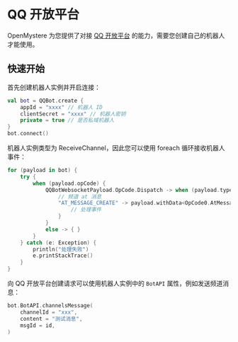 # QQ 开放平台

OpenMystere 为您提供了对接 [QQ 开放平台](https://q.qq.com) 的能力，需要您创建自己的机器人才能使用。

## 快速开始

首先创建机器人实例并开启连接：

```Kotlin
val bot = QQBot.create {
    appId = "xxxx" // 机器人 ID
    clientSecret = "xxxx" // 机器人密钥
    private = true // 是否私域机器人
}
bot.connect()
```

机器人实例类型为 ReceiveChannel，因此您可以使用 foreach 循环接收机器人事件：

```Kotlin
for (payload in bot) {
    try {
        when (payload.opCode) {
            QQBotWebsocketPayload.OpCode.Dispatch -> when (payload.type) {
                // 频道 at 消息
                "AT_MESSAGE_CREATE" -> payload.withData<OpCode0.AtMessageCreate> {
                    // 处理事件
                }
            }
            else -> { }
        }
    } catch (e: Exception) {
        println("处理失败")
        e.printStackTrace()
    }
}
```

向 QQ 开放平台创建请求可以使用机器人实例中的 `BotAPI` 属性，例如发送频道消息：

```Kotlin
bot.BotAPI.channelsMessage(
    channelId = "xxx",
    content = "测试消息",
    msgId = id,
)
```
